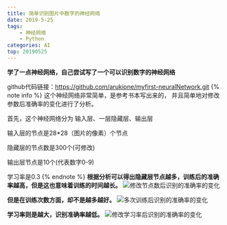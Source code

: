 ```yaml
---
title: 简单识别图片中数字的神经网络
date: 2019-5-25
tags: 
    - 神经网络
    - Python
categories: AI
top: 20190525
---
```



**学了一点神经网络，自己尝试写了一个可以识别数字的神经网络**


github代码链接：https://github.com/arukione/myfirst-neuralNetwork.git
{% note info %} 
这个神经网络非常简单，是参考书本写出来的，
并且简单地对修改参数后准确率的变化进行了分析。

首先，这个神经网络分为 输入层、一层隐藏层、输出层

输入层的节点是28*28（图片的像素）个节点

隐藏层的节点数是300个(可修改)

输出层节点是10个(代表数字0-9)

学习率是0.3
{% endnote %}
**根据分析可以得出隐藏层节点越多，训练后的准确率越高，但是这也意味着训练的时间越长。**
<img src="\images\firstnetwork\node.png" alt="修改节点数后识别的准确率的变化"/>

**但是在训练次数方面，却不是越多越好。**
<img src="\images\firstnetwork\train_time.png" alt="多次训练后识别的准确率的变化"/>

**学习率则是越大，识别准确率越低。**
<img src="\images\firstnetwork\learning_rate.png" alt="修改学习率后识别的准确率的变化"/>

